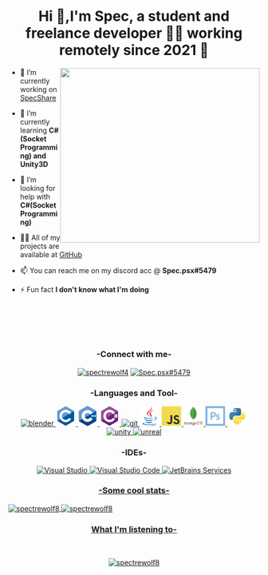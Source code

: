 <h1 align="center">Hi 👋,I'm Spec, a student and freelance developer 👨‍💻 working remotely since 2021 🚀</h1>


<img src="https://user-images.githubusercontent.com/69973760/198879515-b51e7923-e64d-46ee-967b-943e2f532b22.gif" align="right" width="400" height="350"  />  

- 🔭 I’m currently working on [SpecShare](https://github.com/Spectrewolf8/SpecShare-FileSharingDesktopApp-in-CSharp)

- 🌱 I’m currently learning **C#(Socket Programming) and Unity3D**

- 🤝 I’m looking for help with **C#(Socket Programming)**

- 👨‍💻 All of my projects are available at [GitHub](https://github.com/Spectrewolf8)

- 📫 You can reach me on my discord acc @ **Spec.psx#5479**

- ⚡ Fun fact **I don't know what I'm doing**
<br/>  
<br/>  
<br/>  
<br/>  

<h3 align="center">-Connect with me-</h3>
<p align="center">
<a href="https://twitter.com/spectrewolf4" target="blank"><img align="center" src="https://raw.githubusercontent.com/rahuldkjain/github-profile-readme-generator/master/src/images/icons/Social/twitter.svg" alt="spectrewolf4" height="40" width="40" /></a>
<a href="https://discord.gg/Spec.psx#5479" target="blank"><img align="center" src="https://raw.githubusercontent.com/rahuldkjain/github-profile-readme-generator/master/src/images/icons/Social/discord.svg" alt="Spec.psx#5479" height="40" width="40" /></a>
</p>

<h3 align="center">-Languages and Tool-</h3>
<p align="center"> <a href="https://www.blender.org/" target="_blank" rel="noreferrer"> <img src="https://download.blender.org/branding/community/blender_community_badge_white.svg" alt="blender" width="40" height="40"/> </a> <a href="https://www.cprogramming.com/" target="_blank" rel="noreferrer"> <img src="https://raw.githubusercontent.com/devicons/devicon/master/icons/c/c-original.svg" alt="c" width="40" height="40"/> </a> <a href="https://www.w3schools.com/cpp/" target="_blank" rel="noreferrer"> <img src="https://raw.githubusercontent.com/devicons/devicon/master/icons/cplusplus/cplusplus-original.svg" alt="cplusplus" width="40" height="40"/> </a> <a href="https://www.w3schools.com/cs/" target="_blank" rel="noreferrer"> <img src="https://raw.githubusercontent.com/devicons/devicon/master/icons/csharp/csharp-original.svg" alt="csharp" width="40" height="40"/> </a> <a href="https://git-scm.com/" target="_blank" rel="noreferrer"> <img src="https://www.vectorlogo.zone/logos/git-scm/git-scm-icon.svg" alt="git" width="40" height="40"/> </a> <a href="https://www.java.com" target="_blank" rel="noreferrer"> <img src="https://raw.githubusercontent.com/devicons/devicon/master/icons/java/java-original.svg" alt="java" width="40" height="40"/> </a> <a href="https://developer.mozilla.org/en-US/docs/Web/JavaScript" target="_blank" rel="noreferrer"> <img src="https://raw.githubusercontent.com/devicons/devicon/master/icons/javascript/javascript-original.svg" alt="javascript" width="40" height="40"/> </a> <a href="https://www.mongodb.com/" target="_blank" rel="noreferrer"> <img src="https://raw.githubusercontent.com/devicons/devicon/master/icons/mongodb/mongodb-original-wordmark.svg" alt="mongodb" width="40" height="40"/> </a> <a href="https://www.photoshop.com/en" target="_blank" rel="noreferrer"> <img src="https://raw.githubusercontent.com/devicons/devicon/master/icons/photoshop/photoshop-line.svg" alt="photoshop" width="40" height="40"/> </a> <a href="https://www.python.org" target="_blank" rel="noreferrer"> <img src="https://raw.githubusercontent.com/devicons/devicon/master/icons/python/python-original.svg" alt="python" width="40" height="40"/> </a> <a href="https://unity.com/" target="_blank" rel="noreferrer"> <img src="https://www.vectorlogo.zone/logos/unity3d/unity3d-icon.svg" alt="unity" width="40" height="40"/> </a> <a href="https://unrealengine.com/" target="_blank" rel="noreferrer"> <img src="https://raw.githubusercontent.com/kenangundogan/fontisto/036b7eca71aab1bef8e6a0518f7329f13ed62f6b/icons/svg/brand/unreal-engine.svg" alt="unreal" width="40" height="40"/> </a> </p>




<h3 align="center">-IDEs-</h3>
<p align="center"> <a href="https://visualstudio.microsoft.com/" target="_blank" rel="noreferrer"> <img src="https://visualstudio.microsoft.com/wp-content/uploads/2019/06/BrandVisualStudioWin2019-3.svg" alt="Visual Studio" width="40" height="40"/>
<a href="https://code.visualstudio.com" target="_blank" rel="noreferrer"> <img src="https://code.visualstudio.com/assets/images/code-stable.png" alt="Visual Studio Code" width="40" height="40"/>
 <a href="www.jetbrains.com" target="_blank" rel="noreferrer"> <img src="https://resources.jetbrains.com/storage/products/company/brand/logos/jb_beam.svg?_gl=1*rgy94s*_ga*MzM4MDgxMjk5LjE2NTI5MzEwMTI.*_ga_9J976DJZ68*MTY2NzE1MzIwMC4xOS4xLjE2NjcxNTM0MDMuNjAuMC4w" alt="JetBrains Services" width="45" height="45"/>


<h3 align="center">-Some cool stats-</h3>
<p><img width="410" align="center" src="https://github-readme-stats.vercel.app/api?username=spectrewolf8&show_icons=true&theme=dark&locale=en" alt="spectrewolf8" /> <img width="410" align="center" src="https://github-readme-streak-stats.herokuapp.com/?user=spectrewolf8&theme=dark" alt="spectrewolf8" /></p>
<h3 align="center">What I'm listening to-</h3>
<br/>  



<p align="center"> <img src="https://komarev.com/ghpvc/?username=spectrewolf8&label=Profile%20views&color=0e75b6&style=flat" alt="spectrewolf8" /> </p>
